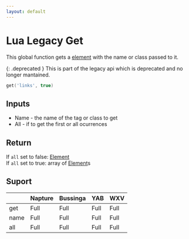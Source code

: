 ```yaml
---
layout: default
---
```

# Lua Legacy Get
This global function gets a [element](../element.md) with the name or class passed to it.

{: .deprecated }
This is part of the legacy api which is deprecated and no longer mantained.

```lua
get('links', true)
```

## Inputs
- Name - the name of the tag or class to get
- All - if to get the first or all ocurrences

## Return
If `all` set to false: [Element](../element.md)\
If `all` set to true: array of [Element](../element.md)s

## Suport

|      | Napture | Bussinga | YAB  | WXV  |
| ---- | ------- | -------- | ---- | ---- |
| get  | Full    | Full     | Full | Full |
| name | Full    | Full     | Full | Full |
| all  | Full    | Full     | Full | Full |